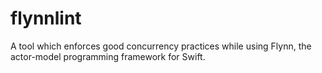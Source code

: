 # flynnlint

A tool which enforces good concurrency practices while using Flynn, the actor-model programming framework for Swift.
